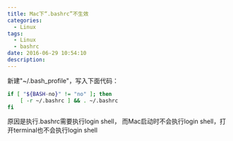 ```yaml
---
title: Mac下“.bashrc”不生效
categories:
  - Linux
tags:
  - Linux
  - bashrc
date: 2016-06-29 10:54:10
description:
---
```



新建"~/.bash_profile"，写入下面代码：

``` bash
if [ "${BASH-no}" != "no" ]; then  
    [ -r ~/.bashrc ] && . ~/.bashrc  
fi
```
原因是执行.bashrc需要执行login shell，
而Mac启动时不会执行login shell，打开terminal也不会执行login shell
